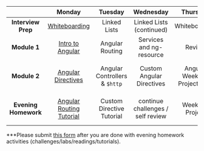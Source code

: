 |  | Monday | Tuesday | Wednesday | Thursday | Friday |
| :----------: | :----------: | :----------: | :----------: | :----------: | :----------: |
| **Interview Prep** | <a href="https://github.com/sf-wdi-19-20/modules/tree/master/w10_d1_0_white_boarding" target="_blank">Whiteboarding</a> | Linked Lists | Linked Lists (continued) | Whiteboarding |  |
| **Module 1** | <a href="https://github.com/sf-wdi-19-20/modules/tree/master/w10_d1_1_intro_to_angular" target="_blank">Intro to Angular</a> | Angular Routing | Services and ng-resource | Review | Weekend Project |
| **Module 2** | <a href="https://github.com/sf-wdi-19-20/modules/tree/master/w10_d1_2_angular_directives" target="_blank">Angular Directives</a> | Angular Controllers & `$http` | Custom Angular Directives | Angular Weekend Project Intro | Outcomes & Weekend Project |
| **Evening Homework** | <a href="" target="_blank">Angular Routing Tutorial</a> | Custom Directive Tutorial | continue challenges / self review | Weekend Project | Weekend Project & Lightning Talk |
		

***Please submit [this form](https://docs.google.com/a/generalassemb.ly/forms/d/1zSklHtCYKg_NhkLdjlQaCXFrHJQ4Io266cKUs9_Dg8I/viewform) after you are done with evening homework activities (challenges/labs/readings/tutorials).

